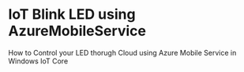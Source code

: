 # IoT Blink LED using AzureMobileService
How to Control your LED thorugh Cloud using Azure Mobile Service in Windows IoT Core
